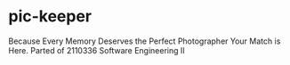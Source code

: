 # pic-keeper
Because Every Memory Deserves the Perfect Photographer Your Match is Here. Parted of 2110336 Software Engineering II
